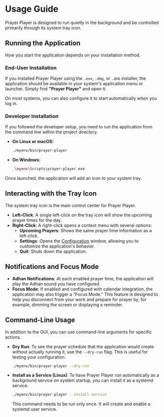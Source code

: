 # Usage Guide

Prayer Player is designed to run quietly in the background and be controlled primarily through its system tray icon.

## Running the Application

How you start the application depends on your installation method.

### End-User Installation

If you installed Prayer Player using the `.exe`, `.dmg`, or `.deb` installer, the application should be available in your system's application menu or launcher. Simply find **"Prayer Player"** and open it.

On most systems, you can also configure it to start automatically when you log in.

### Developer Installation

If you followed the developer setup, you need to run the application from the command line within the project directory.

-   **On Linux or macOS:**
    ```bash
    ./myenv/bin/prayer-player
    ```
-   **On Windows:**
    ```bash
    .\myenv\Scripts\prayer-player.exe
    ```

Once launched, the application will add an icon to your system tray.

## Interacting with the Tray Icon

The system tray icon is the main control center for Prayer Player.

-   **Left-Click**: A single left-click on the tray icon will show the upcoming prayer times for the day.
-   **Right-Click**: A right-click opens a context menu with several options:
    -   **Upcoming Prayers**: Shows the same prayer time information as a left-click.
    -   **Settings**: Opens the [Configuration](02-configuration.md) window, allowing you to customize the application's behavior.
    -   **Quit**: Shuts down the application.

## Notifications and Focus Mode

-   **Adhan Notifications**: At each enabled prayer time, the application will play the Adhan sound you have configured.
-   **Focus Mode**: If enabled and configured with calendar integration, the application may also trigger a "Focus Mode." This feature is designed to help you disconnect from your work and prepare for prayer by, for example, dimming the screen or displaying a reminder.

## Command-Line Usage

In addition to the GUI, you can use command-line arguments for specific actions.

-   **Dry Run**: To see the prayer schedule that the application would create without actually running it, use the `--dry-run` flag. This is useful for testing your configuration.
    ```bash
    ./myenv/bin/prayer-player --dry-run
    ```
-   **Install as a Service (Linux)**: To have Prayer Player run automatically as a background service on system startup, you can install it as a systemd service.
    ```bash
    ./myenv/bin/prayer-player --install-service
    ```
    This command needs to be run only once. It will create and enable a systemd user service.

